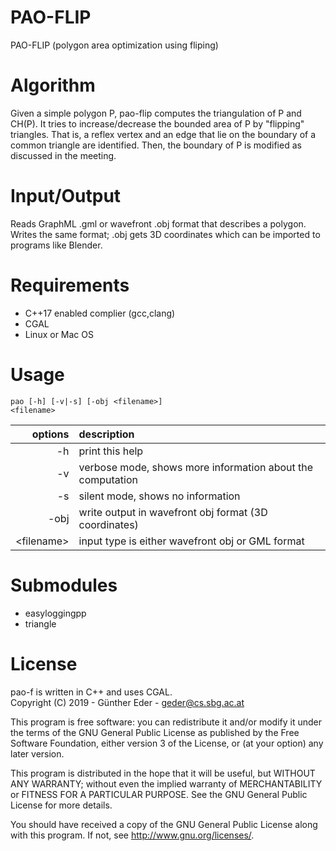 # PAO-FLIP

PAO-FLIP (polygon area optimization using fliping) 

# Algorithm

Given a simple polygon P, pao-flip computes the triangulation of P and CH(P). It tries to increase/decrease the bounded area of P by "flipping" triangles. That is, a reflex vertex and an edge that lie on the boundary of a common triangle are identified. Then, the boundary of P is modified as discussed in the meeting.

# Input/Output

Reads GraphML .gml or  wavefront .obj format that describes a polygon. Writes the
same format; .obj gets 3D coordinates which can be imported to programs like
Blender.

# Requirements 
- C++17 enabled complier (gcc,clang)
- CGAL 
- Linux or Mac OS


# Usage

<code>pao [-h] [-v|-s] [-obj &lt;filename&gt;] &lt;filename&gt;</code>

| options        | description           |
| -------------:|:------------- |
|  -h           |         print this help |
|  -v           |         verbose mode, shows more information about the computation |
|  -s           |         silent mode, shows no information |
|  -obj      |            write output in wavefront obj format (3D coordinates) |
|  &lt;filename&gt; |           input type is either wavefront obj or GML format |

# Submodules

- easyloggingpp
- triangle 


# License
pao-f is written in C++ and uses CGAL.  
Copyright (C) 2019 - Günther Eder - geder@cs.sbg.ac.at

This program is free software: you can redistribute it and/or modify
it under the terms of the GNU General Public License as published by
the Free Software Foundation, either version 3 of the License, or
(at your option) any later version.

This program is distributed in the hope that it will be useful,
but WITHOUT ANY WARRANTY; without even the implied warranty of
MERCHANTABILITY or FITNESS FOR A PARTICULAR PURPOSE.  See the
GNU General Public License for more details.

You should have received a copy of the GNU General Public License
along with this program.  If not, see <http://www.gnu.org/licenses/>.
